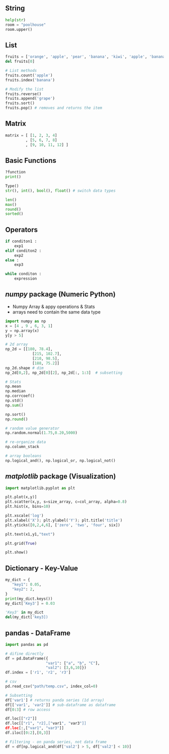 
## String
```python
help(str)
room = "poolhouse"
room.upper()
```

## List
```python
fruits = ['orange', 'apple', 'pear', 'banana', 'kiwi', 'apple', 'banana']
del fruits[0]

# List methods
fruits.count('apple')
fruits.index('banana')

# Modify the list
fruits.reverse()
fruits.append('grape')
fruits.sort()
fruits.pop() # removes and returns the item
```
## Matrix

```python
matrix = [ [1, 2, 3, 4]
         , [5, 6, 7, 8]
         , [9, 10, 11, 12] ]

```

## Basic Functions
```python
?function
print()

Type()
str(), int(), bool(), float() # switch data types

len()
max()
round()
sorted()
```

## Operators
```python
if conditon1 : 
    exp1
elif conditon2 : 
    exp2
else :
    exp3

while conditon :
    expression

```

## _numpy_ package (Numeric Python)
- Numpy Array & appy operations & Stats
- arrays need to contain the same data type

```python
import numpy as np
x = [4 , 9 , 6, 3, 1]
y = np.array(x)
y[y > 5]

# 2d array
np_2d = [[180, 78.4],
            [215, 102.7],
            [210, 98.5],
            [188, 75.2]]
np_2d.shape # dim
np_2d[0,2], np_2d[0][2], np_2d[:, 1:3]  # subsetting

# Stats
np.mean
np.median
np.corrcoef()
np.std()
np.sum()

np.sort()
np.round()

# random value generator
np.random.normal(1.75,0.20,5000)

# re-organize data
np.column_stack

# array booleans
np.logical_and(), np.logical_or, np.logical_not()

```

## _matplotlib_ package (Visualization)
```python
import matplotlib.pyplot as plt

plt.plot(x,y)]
plt.scatter(x,y, s=size_array, c=col_array, alpha=0.8)
plt.hist(x, bins=10)

plt.xscale('log')
plt.xlabel('X'); plt.ylabel('Y'); plt.title('title')
plt.yticks([0,2,4,6], ['zero', 'two', 'four', six])

plt.text(x1,y1,"text")

plt.grid(True)

plt.show()
```

## Dictionary - Key-Value
```python
my_dict = {
   "key1": 0.05,
   "key2": 2,
}
print(my_dict.keys())
my_dict['Key3'] = 0.03

'Key3' in my_dict
del(my_dict['key3])
```

## pandas - DataFrame
```python
import pandas as pd

# difine directly
df = pd.DataFrame({
                  "var1": ["a", "b", "C"], 
                  "val2": [3,6,10]})
df.index = ['r1', 'r2', 'r3']

# csv
pd.read_csv("path/temp.csv", index_col=0)

# Subsetting
df['var1'] # returns panda series (1d array)
df[['var1', 'var2']] # sub-dataframe as dataframe
df[0:3] # row access

df.loc[["r2"]]
df.loc[["r1", "r2],["var1", "var3"]]
df.loc[:,["var1", "var3"]]
df.iloc[[0:2],[0,3]]

# Filtering - on panda series, not data frame
df = df[np.logical_and(df['val2'] > 5, df['val2'] < 10)]

```


